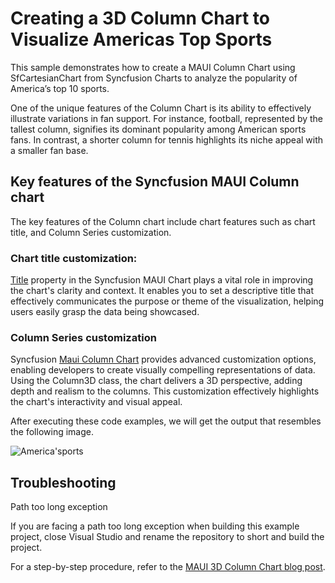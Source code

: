 # Creating a 3D Column Chart to Visualize Americas Top Sports
This sample demonstrates how to create a MAUI Column Chart using SfCartesianChart from Syncfusion Charts to analyze the popularity of America’s top 10 sports. 

One of the unique features of the Column Chart is its ability to effectively illustrate variations in fan support. For instance, football, represented by the tallest column, signifies its dominant popularity among American sports fans. In contrast, a shorter column for tennis highlights its niche appeal with a smaller fan base.

## Key features of the Syncfusion MAUI Column chart
The key features of the Column chart include chart features such as chart title, and Column Series customization.

### Chart title customization:
[Title](https://help.syncfusion.com/cr/maui/Syncfusion.Maui.Charts.ChartBase.html#Syncfusion_Maui_Charts_ChartBase_Title) property in the Syncfusion MAUI Chart plays a vital role in improving the chart's clarity and context. It enables you to set a descriptive title that effectively communicates the purpose or theme of the visualization, helping users easily grasp the data being showcased.

### Column Series customization
Syncfusion [Maui Column Chart](https://help.syncfusion.com/maui/cartesian-charts/column) provides advanced customization options, enabling developers to create visually compelling representations of data. Using the Column3D class, the chart delivers a 3D perspective, adding depth and realism to the columns. This customization effectively highlights the chart's interactivity and visual appeal.

After executing these code examples, we will get the output that resembles the following image.

![America'sports]()

## Troubleshooting
Path too long exception

If you are facing a path too long exception when building this example project, close Visual Studio and rename the repository to short and build the project.

For a step-by-step procedure, refer to the [MAUI 3D Column Chart blog post]().